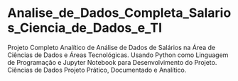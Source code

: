 # Analise_de_Dados_Completa_Salarios_Ciencia_de_Dados_e_TI
Projeto Completo Analítico de Análise de Dados de Salários na Área de Ciências de Dados e Áreas Tecnológicas. Usando Python como Linguagem de Programação e Jupyter Notebook para Desenvolvimento do Projeto. Ciências de Dados Projeto Prático, Documentado e Analítico.
